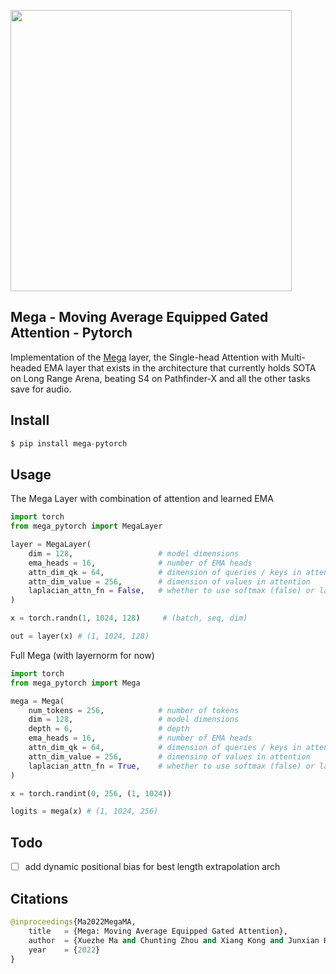 <img src="./mega.png" width="450px"></img>

## Mega - Moving Average Equipped Gated Attention - Pytorch

Implementation of the <a href="https://arxiv.org/abs/2209.10655">Mega</a> layer, the Single-head Attention with Multi-headed EMA layer that exists in the architecture that currently holds SOTA on Long Range Arena, beating S4 on Pathfinder-X and all the other tasks save for audio.

## Install

```py
$ pip install mega-pytorch
```

## Usage

The Mega Layer with combination of attention and learned EMA

```py
import torch
from mega_pytorch import MegaLayer

layer = MegaLayer(
    dim = 128,                   # model dimensions
    ema_heads = 16,              # number of EMA heads
    attn_dim_qk = 64,            # dimension of queries / keys in attention
    attn_dim_value = 256,        # dimension of values in attention
    laplacian_attn_fn = False,   # whether to use softmax (false) or laplacian attention activation fn (true)
)

x = torch.randn(1, 1024, 128)     # (batch, seq, dim)

out = layer(x) # (1, 1024, 128)
```

Full Mega (with layernorm for now)

```py
import torch
from mega_pytorch import Mega

mega = Mega(
    num_tokens = 256,            # number of tokens
    dim = 128,                   # model dimensions
    depth = 6,                   # depth
    ema_heads = 16,              # number of EMA heads
    attn_dim_qk = 64,            # dimension of queries / keys in attention
    attn_dim_value = 256,        # dimensino of values in attention
    laplacian_attn_fn = True,    # whether to use softmax (false) or laplacian attention activation fn (true)
)

x = torch.randint(0, 256, (1, 1024))

logits = mega(x) # (1, 1024, 256)
```

## Todo

- [ ] add dynamic positional bias for best length extrapolation arch

## Citations

```py
@inproceedings{Ma2022MegaMA,
    title   = {Mega: Moving Average Equipped Gated Attention},
    author  = {Xuezhe Ma and Chunting Zhou and Xiang Kong and Junxian He and Liangke Gui and Graham Neubig and Jonathan May and Luke Zettlemoyer},
    year    = {2022}
}
```
